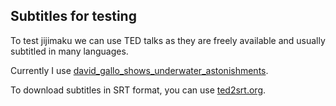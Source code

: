 ## Subtitles for testing

To test jijimaku we can use TED talks as they are freely available and usually subtitled in many languages.

Currently I use [david_gallo_shows_underwater_astonishments](https://www.ted.com/talks/david_gallo_shows_underwater_astonishments).

To download subtitles in SRT format, you can use [ted2srt.org](https://ted2srt.org/).